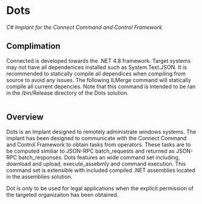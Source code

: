 # Dots
*C# Implant for the Connect Command and Control Framework* 

## Complimation
Connected is developed towards the .NET 4.8 framework. Target systems may not have all dependenices installed
such as System.Text.JSON. It is recommended to statically compile all dependices when compiling from source 
to avoid any issues. The following ILMerge command will statically compile all current depencies. Note
that this command is intended to be ran in the /bin/Release directory of the Dots solution.

```

```

## Overview
Dots is an Implant designed to remotely administrate windows systems. The implant has been
designed to communicate with the Connect Command and Control Framework to obtain tasks
from operators. These tasks are to be computed similiar to JSON-RPC batch_requests and returned
as JSON-RPC batch_responses. Dots features an wide command set including, download 
and upload, execute_assebmly and command execution. This command set is extensible with 
included compiled .NET assemblies located in the assemblies solution. 

Dot is only to be used for legal applications when the explicit permission of the targeted
organizaiton has been obtained.
